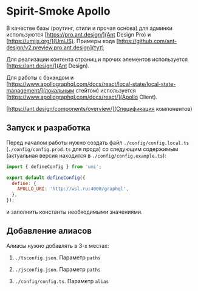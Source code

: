 # Spirit-Smoke Apollo

В качестве базы (роутинг, стили и прочая основа) для админки используются [https://pro.ant.design/](Ant Design Pro) и [https://umijs.org/](UmiJS). Примеры кода [https://github.com/ant-design/v2.preview.pro.ant.design](тут)

Для реализации контента страниц и прочих элементов используется [https://ant.design/](Ant Design).

Для работы с бэкэндом и [https://www.apollographql.com/docs/react/local-state/local-state-management/](локальным стейтом) используется [https://www.apollographql.com/docs/react/](Apollo Client).

[https://ant.design/components/overview/](Спецификация компонентов)

## Запуск и разработка

Перед началом работы нужно создать файл `./config/config.local.ts` (`./config/config.prod.ts` для прода) со следующим содержимым (актуальная версия находится в `./config/config.example.ts`):

```js
import { defineConfig } from 'umi';

export default defineConfig({
  define: {
    APOLLO_URI: 'http://wsl.ru:4000/graphql',
  },
});
```

и заполнить константы необходимыми значениями.

## Добавление алиасов

Алиасы нужно добавлять в 3-х местах:

1. `./tsconfig.json`. Параметр `paths`

2. `./jsconfig.json`. Параметр `paths`

3. `./config/config.ts`. Параметр `alias`
